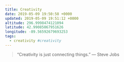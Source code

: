 ```yaml
---
title: Creativity
date: 2019-05-09 19:50:58 +0000
updated: 2019-05-09 19:51:12 +0000
altitude: 296.9998474121094
latitude: 42.99085067951626
longitude: -89.56592679693253
tags:
  - creativity #creativity
---
```

> “Creativity is just connecting things.”
> — Steve Jobs